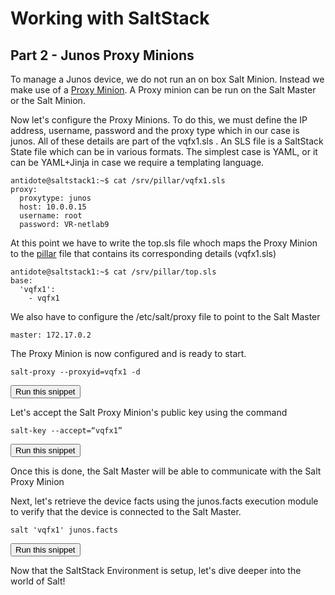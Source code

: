 # Working with SaltStack
## Part 2 - Junos Proxy Minions

To manage a Junos device, we do not run an on box Salt Minion. Instead we make use of a [Proxy Minion](https://docs.saltstack.com/en/latest/topics/proxyminion/index.html). A Proxy minion can be run on the Salt Master or the Salt Minion. 


Now let's configure the Proxy Minions. To do this, we must define the IP address, username, password and the proxy type which in our case is junos. All of these details are part of the vqfx1.sls . An SLS file is a SaltStack State file which can be in various formats. The simplest case is YAML, or it can be YAML+Jinja in case we require a templating language. 

```
antidote@saltstack1:~$ cat /srv/pillar/vqfx1.sls
proxy:
  proxytype: junos
  host: 10.0.0.15
  username: root
  password: VR-netlab9
```

At this point we have to write the top.sls file whoch maps the Proxy Minion to the [pillar](https://docs.saltstack.com/en/latest/topics/pillar/) file that contains its corresponding details (vqfx1.sls)

```
antidote@saltstack1:~$ cat /srv/pillar/top.sls
base:
  'vqfx1':
    - vqfx1
```

We also have to configure the /etc/salt/proxy file to point to the Salt Master

```
master: 172.17.0.2
```

The Proxy Minion is now configured and is ready to start. 

```
salt-proxy --proxyid=vqfx1 -d
```
<button type="button" class="btn btn-primary btn-sm" onclick="runSnippetInTab('saltmaster', 3)">Run this snippet</button>

Let's accept the Salt Proxy Minion's public key using the command

```
salt-key --accept=“vqfx1”
```
<button type="button" class="btn btn-primary btn-sm" onclick="runSnippetInTab('saltmaster1', 4)">Run this snippet</button>

Once this is done, the Salt Master will be able to communicate with the Salt Proxy Minion

Next, let's retrieve the device facts using the junos.facts execution module to verify that the device is connected to the Salt Master.

```
salt 'vqfx1' junos.facts
```
<button type="button" class="btn btn-primary btn-sm" onclick="runSnippetInTab('saltmaster1', 5)">Run this snippet</button>

Now that the SaltStack Environment is setup, let's dive deeper into the world of Salt!

